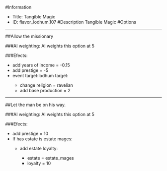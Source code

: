 #Information
 - Title: Tangible Magic
 - ID: flavor_lodhum.107
#Description
Tangible Magic
#Options

___
##Allow the missionary

###AI weighting:
AI weights this option at 5


###Efects:<ul><li>add years of income = -0.15</li><li>add prestige = -5</li><li>event target:lodhum target:</li><ul><li>change religion = ravelian</li><li>add base production = 2</li></ul></ul>

___
##Let the man be on his way.

###AI weighting:
AI weights this option at 5


###Efects:<ul><li>add prestige = 10</li><li>If has estate is estate mages:</li><ul><li>add estate loyalty:</li><ul><li>estate = estate_mages</li><li>loyalty = 10</li></ul></ul></ul>
